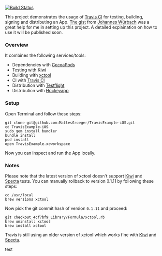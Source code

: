 [![Build Status](https://travis-ci.org/MattesGroeger/TravisExample-iOS.png?branch=master)](https://travis-ci.org/MattesGroeger/TravisExample-iOS)

This project demonstrates the usage of [Travis CI](http://www.travis-ci.org/) for testing, building, signing and distributing an App. [The gist](https://gist.github.com/johanneswuerbach/5559514) from [Johannes Würbach](https://github.com/johanneswuerbach) was a great help for me in setting up this project. A detailed explaination on how to use it will be published soon.

### Overview

It combines the following services/tools:
* Dependencies with [CocoaPods](http://cocoapods.org/)
* Testing with [Kiwi](https://github.com/allending/Kiwi)
* Building with [xctool](https://github.com/facebook/xctool)
* CI with [Travis CI](https://travis-ci.org/)
* Distribution with [Testflight](https://testflightapp.com/)
* Distribution with [Hockeyapp](http://hockeyapp.net/)

### Setup

Open Terminal and follow these steps:
```
git clone git@github.com:MattesGroeger/TravisExample-iOS.git
cd TravisExample-iOS
sudo gem install bundler
bundle install
pod install
open TravisExample.xcworkspace
```

Now you can inspect and run the App locally.

### Notes

Please note that the latest version of xctool doesn't support [Kiwi](https://github.com/allending/Kiwi) and [Specta](https://github.com/specta/specta) tests. You can manually rollback to version 0.1.11 by following these steps:

```
cd /usr/local
brew versions xctool
```

Now pick the git commit hash of version `0.1.11` and proceed:

```
git checkout 4cf7bf9 Library/Formula/xctool.rb
brew uninstall xctool
brew install xctool
```

Travis is still using an older version of xctool which works fine with [Kiwi](https://github.com/allending/Kiwi) and [Specta](https://github.com/specta/specta).

test
